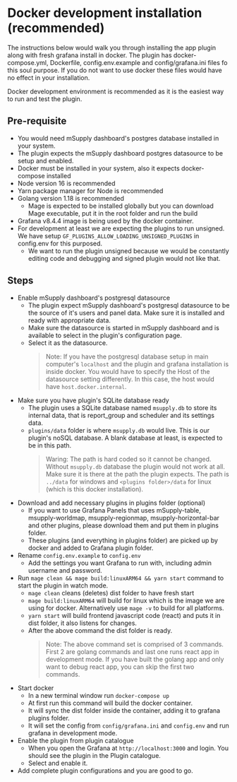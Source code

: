 # Docker development installation (recommended)

The instructions below would walk you through installing the app plugin along with fresh grafana install in docker. The plugin has docker-compose.yml, Dockerfile, config.env.example and config/grafana.ini files fo this soul purpose. If you do not want to use docker these files would have no effect in your installation.

Docker development environment is recommended as it is the easiest way to run and test the plugin.

## Pre-requisite

- You would need mSupply dashboard's postgres database installed in your system.
- The plugin expects the mSupply dashboard postgres datasource to be setup and enabled.
- Docker must be installed in your system, also it expects docker-compose installed
- Node version 16 is recommended
- Yarn package manager for Node is recommended
- Golang version 1.18 is recommended
  - Mage is expected to be installed globally but you can download Mage executable, put it in the root folder and run the build
- Grafana v8.4.4 image is being used by the docker container.
- For development at least we are expecting the plugins to run unsigned. We have setup `GF_PLUGINS_ALLOW_LOADING_UNSIGNED_PLUGINS` in config.env for this purposed.
  - We want to run the plugin unsigned because we would be constantly editing code and debugging and signed plugin would not like that.

## Steps

- Enable mSupply dashboard's postgresql datasource
  - The plugin expect mSupply dashboard's postgresql datasource to be the source of it's users and panel data. Make sure it is installed and ready with appropriate data.
  - Make sure the datasource is started in mSupply dashboard and is available to select in the plugin's configuration page.
  - Select it as the datasource.
    > Note: If you have the postgresql database setup in main computer's `localhost` and the plugin and grafana installation is inside docker. You would have to specify the Host of the datasource setting differently. In this case, the host would have `host.docker.internal`.
- Make sure you have plugin's SQLite database ready
  - The plugin uses a SQLite database named `msupply.db` to store its internal data, that is report_group and scheduler and its settings data.
  - `plugins/data` folder is where `msupply.db` would live. This is our plugin's noSQL database. A blank database at least, is expected to be in this path.
    > Waring: The path is hard coded so it cannot be changed. Without `msupply.db` database the plugin would not work at all.
    > Make sure it is there at the path the plugin expects. The path is `../data` for windows and `<plugins folder>/data` for linux (which is this docker installation).
- Download and add necessary plugins in plugins folder (optional)
  - If you want to use Grafana Panels that uses mSupply-table, msupply-worldmap, msupply-regionmap, msupply-horizontal-bar and other plugins, please download them and put them in plugins folder.
  - These plugins (and everything in plugins folder) are picked up by docker and added to Grafana plugin folder.
- Rename `config.env.example` to `config.env`
  - Add the settings you want Grafana to run with, including admin username and password.
- Run `mage clean && mage build:linuxARM64 && yarn start` command to start the plugin in watch mode.
  - `mage clean` cleans (deletes) dist folder to have fresh start
  - `mage build:linuxARM64` will build for linux which is the image we are using for docker. Alternatively use `mage -v` to build for all platforms.
  - `yarn start` will build frontend javascript code (react) and puts it in dist folder, it also listens for changes.
  - After the above command the dist folder is ready.
    > Note: The above command set is comprised of 3 commands. First 2 are golang commands and last one runs react app in development mode. If you have built the golang app and only want to debug react app, you can skip the first two commands.
- Start docker
  - In a new terminal window run `docker-compose up`
  - At first run this command will build the docker container.
  - It will sync the dist folder inside the container, adding it to grafana plugins folder.
  - It will set the config from `config/grafana.ini` and `config.env` and run grafana in development mode.
- Enable the plugin from plugin catalogue
  - When you open the Grafana at `http://localhost:3000` and login. You should see the plugin in the Plugin catalogue.
  - Select and enable it.
- Add complete plugin configurations and you are good to go.
